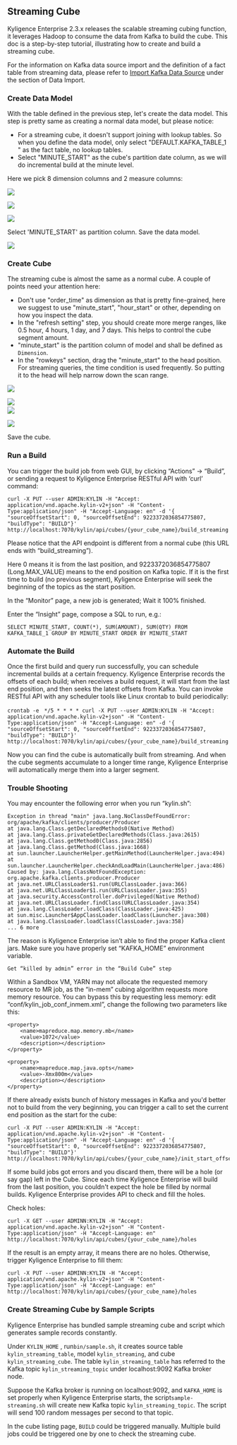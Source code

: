 ##  Streaming Cube

Kyligence Enterprise 2.3.x releases the scalable streaming cubing function, it leverages Hadoop to consume the data from Kafka to build the cube. This doc is a step-by-step tutorial, illustrating how to create and build a streaming cube.

For the information on Kafka data source import and the definition of a fact table from streaming data, please refer to [Import Kafka Data Source](data_import/kafka_import.en.md) under the section of Data Import.

### Create Data Model
With the table defined in the previous step, let's create the data model. This step is pretty same as creating a normal data model, but please notice:

* For a streaming cube, it doesn't support joining with lookup tables. So when you define the data model, only select "DEFAULT.KAFKA_TABLE_1 " as the fact table, no lookup tables.
* Select "MINUTE_START" as the cube's partition date column, as we will do incremental build at the minute level.

Here we pick 8 dimension columns and 2 measure columns:

![](images/g.png)
 	
![](images/h.png)

![](images/i.png)

Select 'MINUTE_START' as partition column. Save the data model.

![](images/j.png)


### Create Cube

The streaming cube is almost the same as a normal cube. A couple of points need your attention here:

* Don't use "order\_time" as dimension as that is pretty fine-grained, here we suggest to use "minute\_start", "hour\_start" or other, depending on how you inspect the data.
* In the "refresh setting" step, you should create more merge ranges, like 0.5 hour, 4 hours, 1 day, and 7 days. This helps to control the cube segment amount.
* "minute_start" is the partition column of model and shall be defined as `Dimension`.
* In the "rowkeys" section, drag the "minute\_start" to the head position. For streaming queries, the time condition is used frequently. So putting it to the head will help narrow down the scan range.

 ![](images/k.png)

 ![](images/l.png)
 ​	
 ![](images/m.png)

 ![](images/n.png)

Save the cube.


### Run a Build

You can trigger the build job from web GUI, by clicking “Actions” -> “Build”, or sending a request to Kyligence Enterprise RESTful API with ‘curl’ command:

	curl -X PUT --user ADMIN:KYLIN -H "Accept: application/vnd.apache.kylin-v2+json" -H "Content-Type:application/json" -H "Accept-Language: en" -d '{ "sourceOffsetStart": 0, "sourceOffsetEnd": 9223372036854775807, "buildType": "BUILD"}' http://localhost:7070/kylin/api/cubes/{your_cube_name}/build_streaming

Please notice that the API endpoint is different from a normal cube (this URL ends with “build_streaming”).

Here 0 means it is from the last position, and 9223372036854775807 (Long.MAX_VALUE) means to the end position on Kafka topic. If it is the first time to build (no previous segment), Kyligence Enterprise will seek the beginning of the topics as the start position.

In the “Monitor” page, a new job is generated; Wait it 100% finished.

Enter the “Insight” page, compose a SQL to run, e.g.:

	SELECT MINUTE_START, COUNT(*), SUM(AMOUNT), SUM(QTY) FROM KAFKA_TABLE_1 GROUP BY MINUTE_START ORDER BY MINUTE_START

### Automate the Build


Once the first build and query run successfully, you can schedule incremental builds at a certain frequency. Kyligence Enterprise records the offsets of each build; when receives a build request, it will start from the last end position, and then seeks the latest offsets from Kafka. You can invoke RESTful API with any scheduler tools like Linux crontab to build periodically:

    crontab -e　*/5 * * * * curl -X PUT --user ADMIN:KYLIN -H "Accept: application/vnd.apache.kylin-v2+json" -H "Content-Type:application/json" -H "Accept-Language: en" -d '{ "sourceOffsetStart": 0, "sourceOffsetEnd": 9223372036854775807, "buildType": "BUILD"}' http://localhost:7070/kylin/api/cubes/{your_cube_name}/build_streaming

Now you can find the cube is automatically built from streaming. And when the cube segments accumulate to a longer time range, Kyligence Enterprise will automatically merge them into a larger segment.

### Trouble Shooting

You may encounter the following error when you run “kylin.sh”:

    Exception in thread "main" java.lang.NoClassDefFoundError: org/apache/kafka/clients/producer/Producer
    at java.lang.Class.getDeclaredMethods0(Native Method)
    at java.lang.Class.privateGetDeclaredMethods(Class.java:2615)
    at java.lang.Class.getMethod0(Class.java:2856)
    at java.lang.Class.getMethod(Class.java:1668)
    at sun.launcher.LauncherHelper.getMainMethod(LauncherHelper.java:494)
    at sun.launcher.LauncherHelper.checkAndLoadMain(LauncherHelper.java:486)
    Caused by: java.lang.ClassNotFoundException: org.apache.kafka.clients.producer.Producer
    at java.net.URLClassLoader$1.run(URLClassLoader.java:366)
    at java.net.URLClassLoader$1.run(URLClassLoader.java:355)
    at java.security.AccessController.doPrivileged(Native Method)
    at java.net.URLClassLoader.findClass(URLClassLoader.java:354)
    at java.lang.ClassLoader.loadClass(ClassLoader.java:425)
    at sun.misc.Launcher$AppClassLoader.loadClass(Launcher.java:308)
    at java.lang.ClassLoader.loadClass(ClassLoader.java:358)
    ... 6 more


The reason is Kyligence Enterprise isn’t able to find the proper Kafka client jars. Make sure you have properly set “KAFKA_HOME” environment variable.

    Get “killed by admin” error in the “Build Cube” step

Within a Sandbox VM, YARN may not allocate the requested memory resource to MR job, as the “in-mem” cubing algorithm requests more memory resource. You can bypass this by requesting less memory: edit “conf/kylin_job_conf_inmem.xml”, change the following two parameters like this:

	<property>
	    <name>mapreduce.map.memory.mb</name>
	    <value>1072</value>
	    <description></description>
	</property>
	
	<property>
	    <name>mapreduce.map.java.opts</name>
	    <value>-Xmx800m</value>
	    <description></description>
	</property>

If there already exists bunch of history messages in Kafka and you'd better not to build from the very beginning, you can trigger a call to set the current end position as the start for the cube:

	curl -X PUT --user ADMIN:KYLIN -H "Accept: application/vnd.apache.kylin-v2+json" -H "Content-Type:application/json" -H "Accept-Language: en" -d '{ "sourceOffsetStart": 0, "sourceOffsetEnd": 9223372036854775807, "buildType": "BUILD"}' http://localhost:7070/kylin/api/cubes/{your_cube_name}/init_start_offsets

If some build jobs got errors and you discard them, there will be a hole (or say gap) left in the Cube. Since each time Kyligence Enterprise will build from the last position, you couldn't expect the hole be filled by normal builds. Kyligence Enterprise provides API to check and fill the holes.

Check holes:

	curl -X GET --user ADMINN:KYLIN -H "Accept: application/vnd.apache.kylin-v2+json" -H "Content-Type:application/json" -H "Accept-Language: en" http://localhost:7070/kylin/api/cubes/{your_cube_name}/holes

If the result is an empty array, it means there are no holes. Otherwise, trigger Kyligence Enterprise to fill them:

	curl -X PUT --user ADMINN:KYLIN -H "Accept: application/vnd.apache.kylin-v2+json" -H "Content-Type:application/json" -H "Accept-Language: en" http://localhost:7070/kylin/api/cubes/{your_cube_name}/holes


### Create Streaming Cube by Sample Scripts

Kyligence Enterprise has bundled sample streaming cube and script which generates sample records constantly.

Under `KYLIN_HOME` , run`bin/sample.sh`, it creates source table `kylin_streaming_table`, model `kylin_streaming`, and cube `kylin_streaming_cube`. The table `kylin_streaming_table` has referred to the Kafka topic `kylin_streaming_topic` under localhost:9092 Kafka broker node.

Suppose the Kafka broker is running on localhost:9092, and `KAFKA_HOME` is set properly when Kyligence Enterprise starts, the script`sample-streaming.sh` will create new Kafka topic `kylin_streaming_topic`. The script will send 100 random messages per second to that topic.

In the cube listing page, `BUILD` could be triggered manually. Multiple build jobs could be triggered one by one to check the streaming cube.
